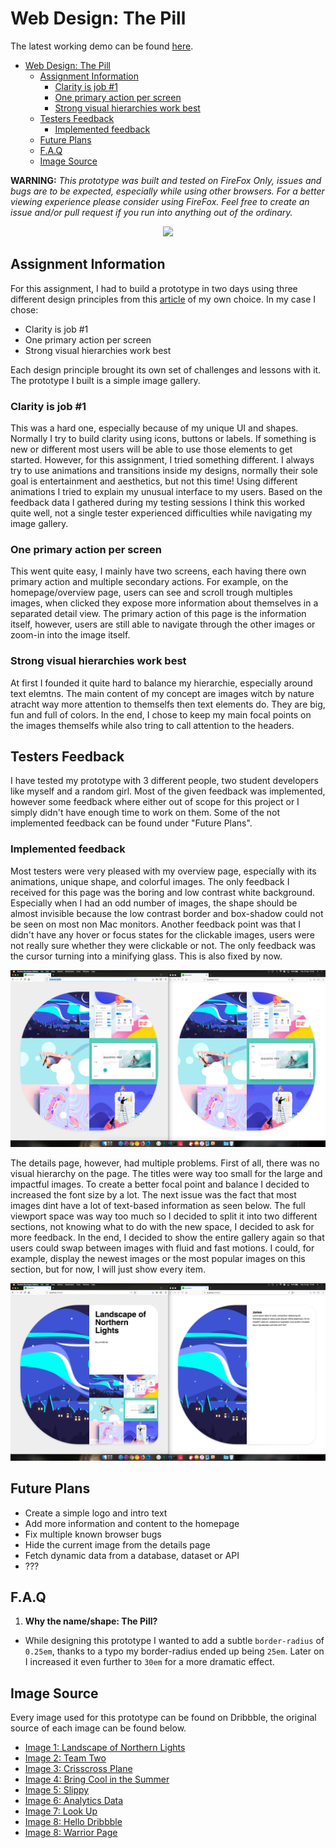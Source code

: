 # Web Design: The Pill

The latest working demo can be found [here](https://jamerrone.github.io/web-design/dist/index.html).

<!-- TOC -->

* [Web Design: The Pill](#web-design-the-pill)
  * [Assignment Information](#assignment-information)
    * [Clarity is job #1](#clarity-is-job-1)
    * [One primary action per screen](#one-primary-action-per-screen)
    * [Strong visual hierarchies work best](#strong-visual-hierarchies-work-best)
  * [Testers Feedback](#testers-feedback)
    * [Implemented feedback](#implemented-feedback)
  * [Future Plans](#future-plans)
  * [F.A.Q](#faq)
  * [Image Source](#image-source)

<!-- /TOC -->

**WARNING:** _This prototype was built and tested on FireFox Only, issues and bugs are to be expected, especially while using other browsers. For a better viewing experience please consider using FireFox. Feel free to create an issue and/or pull request if you run into anything out of the ordinary._

<p align="center">
  <img src="./cover.gif"/>
</p>

## Assignment Information

For this assignment, I had to build a prototype in two days using three different design principles from this [article](http://bokardo.com/principles-of-user-interface-design/) of my own choice. In my case I chose:

* Clarity is job #1
* One primary action per screen
* Strong visual hierarchies work best

Each design principle brought its own set of challenges and lessons with it. The prototype I built is a simple image gallery.

### Clarity is job #1

This was a hard one, especially because of my unique UI and shapes. Normally I try to build clarity using icons, buttons or labels. If something is new or different most users will be able to use those elements to get started. However, for this assignment, I tried something different. I always try to use animations and transitions inside my designs, normally their sole goal is entertainment and aesthetics, but not this time! Using different animations I tried to explain my unusual interface to my users. Based on the feedback data I gathered during my testing sessions I think this worked quite well, not a single tester experienced difficulties while navigating my image gallery.

### One primary action per screen

This went quite easy, I mainly have two screens, each having there own primary action and multiple secondary actions. For example, on the homepage/overview page, users can see and scroll trough multiples images, when clicked they expose more information about themselves in a separated detail view. The primary action of this page is the information itself, however, users are still able to navigate through the other images or zoom-in into the image itself.

### Strong visual hierarchies work best

At first I founded it quite hard to balance my hierarchie, especially around text elemtns. The main content of my concept are images witch by nature atracht way more attention to themselfs then text elements do. They are big, fun and full of colors. In the end, I chose to keep my main focal points on the images themselfs while also tring to call attention to the headers.

## Testers Feedback

I have tested my prototype with 3 different people, two student developers like myself and a random girl. Most of the given feedback was implemented, however some feedback where either out of scope for this project or I simply didn't have enough time to work on them. Some of the not implemented feedback can be found under "Future Plans".

### Implemented feedback

Most testers were very pleased with my overview page, especially with its animations, unique shape, and colorful images. The only feedback I received for this page was the boring and low contrast white background. Especially when I had an odd number of images, the shape should be almost invisible because the low contrast border and box-shadow could not be seen on most non Mac monitors. Another feedback point was that I didn't have any hover or focus states for the clickable images, users were not really sure whether they were clickable or not. The only feedback was the cursor turning into a minifying glass. This is also fixed by now.

![Feedback 1](./feedback1.png)

The details page, however, had multiple problems. First of all, there was no visual hierarchy on the page. The titles were way too small for the large and impactful images. To create a better focal point and balance I decided to increased the font size by a lot. The next issue was the fact that most images dint have a lot of text-based information as seen below. The full viewport space was way too much so I decided to split it into two different sections, not knowing what to do with the new space, I decided to ask for more feedback. In the end, I decided to show the entire gallery again so that users could swap between images with fluid and fast motions. I could, for example, display the newest images or the most popular images on this section, but for now, I will just show every item.

![Feedback 2](./feedback2.png)

## Future Plans

* Create a simple logo and intro text
* Add more information and content to the homepage
* Fix multiple known browser bugs
* Hide the current image from the details page
* Fetch dynamic data from a database, dataset or API
* ???

## F.A.Q

1.  **Why the name/shape: The Pill?**

* While designing this prototype I wanted to add a subtle `border-radius` of `0.25em`, thanks to a typo my border-radius ended up being `25em`. Later on I increased it even further to `30em` for a more dramatic effect.

## Image Source

Every image used for this prototype can be found on Dribbble, the original source of each image can be found below.

* [Image 1: Landscape of Northern Lights](https://dribbble.com/shots/4445673-Landscape-of-Northern-Lights)
* [Image 2: Team Two](https://dribbble.com/shots/4448926-Team-two)
* [Image 3: Crisscross Plane](https://dribbble.com/shots/4447459-Crisscross-Plane)
* [Image 4: Bring Cool in the Summer](https://dribbble.com/shots/4448757-Bring-cool-in-the-summer)
* [Image 5: Slippy](https://dribbble.com/shots/4447193-Slippy)
* [Image 6: Analytics Data](https://dribbble.com/shots/4449252-Analytics-Data)
* [Image 7: Look Up](https://dribbble.com/shots/4448800-Look-up)
* [Image 8: Hello Dribbble](https://dribbble.com/shots/4448351-Hello-Dribbble)
* [Image 8: Warrior Page](https://dribbble.com/shots/4448623-Warrior-Page)
